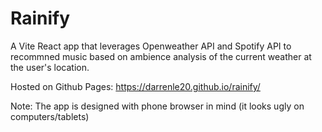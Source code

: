 # Rainify

A Vite React app that leverages Openweather API and Spotify API to recommned music based on ambience analysis of the current weather at the user's location.

Hosted on Github Pages: https://darrenle20.github.io/rainify/

Note: The app is designed with phone browser in mind (it looks ugly on computers/tablets)
